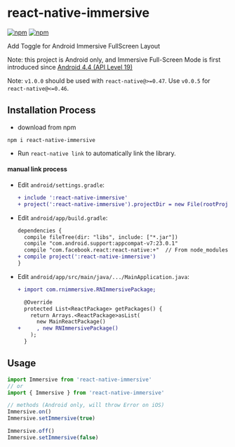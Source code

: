 # react-native-immersive 

[![npm](https://img.shields.io/npm/dm/react-native-immersive.svg)](https://www.npmjs.com/package/react-native-immersive) 
[![npm](https://img.shields.io/npm/v/react-native-immersive.svg)](https://www.npmjs.com/package/react-native-immersive)

Add Toggle for Android Immersive FullScreen Layout

Note: this project is Android only, and Immersive Full-Screen Mode is first introduced since [Android 4.4 (API Level 19)](https://developer.android.com/training/system-ui/immersive.html)

Note: `v1.0.0` should be used with `react-native@>=0.47`. Use `v0.0.5` for `react-native@<=0.46`.

## Installation Process

* download from npm

```
npm i react-native-immersive
```

* Run `react-native link` to automatically link the library.

#### manual link process

* Edit `android/settings.gradle`:

  ```diff
  + include ':react-native-immersive'
  + project(':react-native-immersive').projectDir = new File(rootProject.projectDir, '../node_modules/react-native-immersive/android')
  ```

* Edit `android/app/build.gradle`:

  ```diff
  dependencies {
    compile fileTree(dir: "libs", include: ["*.jar"])
    compile "com.android.support:appcompat-v7:23.0.1"
    compile "com.facebook.react:react-native:+"  // From node_modules
  + compile project(':react-native-immersive')
  }
  ```

* Edit `android/app/src/main/java/.../MainApplication.java`:

  ```diff
  + import com.rnimmersive.RNImmersivePackage;
  ```

  ```diff
    @Override
    protected List<ReactPackage> getPackages() {
      return Arrays.<ReactPackage>asList(
        new MainReactPackage()
  +     , new RNImmersivePackage()
      );
    }
  ```

## Usage

```js
import Immersive from 'react-native-immersive'
// or
import { Immersive } from 'react-native-immersive'

// methods (Android only, will throw Error on iOS)
Immersive.on()
Immersive.setImmersive(true)

Immersive.off()
Immersive.setImmersive(false)
```

